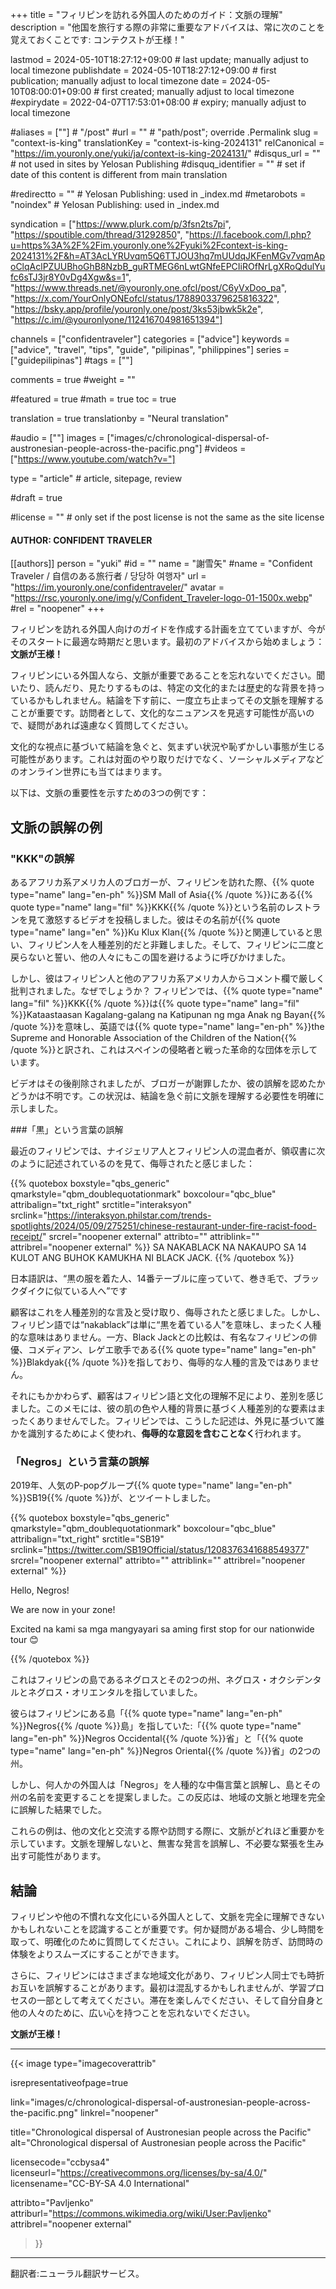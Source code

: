+++
title = "フィリピンを訪れる外国人のためのガイド：文脈の理解"
description = "他国を旅行する際の非常に重要なアドバイスは、常に次のことを覚えておくことです: コンテクストが王様！"

lastmod = 2024-05-10T18:27:12+09:00                 # last update; manually adjust to local timezone
publishdate = 2024-05-10T18:27:12+09:00             # first publication; manually adjust to local timezone
date = 2024-05-10T08:00:01+09:00                    # first created; manually adjust to local timezone
#expirydate = 2022-04-07T17:53:01+08:00              # expiry; manually adjust to local timezone

#aliases = [""]                                        # "/post"
#url = ""                                              # "path/post"; override .Permalink
slug = "context-is-king"
translationKey = "context-is-king-2024131"
relCanonical = "https://im.youronly.one/yuki/ja/context-is-king-2024131/"
#disqus_url = ""                                       # not used in sites by Yelosan Publishing
#disquq_identifier = ""                                # set if date of this content is different from main translation

#redirectto = ""                                       # Yelosan Publishing: used in _index.md
#metarobots = "noindex"                                # Yelosan Publishing: used in _index.md

syndication = ["https://www.plurk.com/p/3fsn2ts7pi", "https://spoutible.com/thread/31292850", "https://l.facebook.com/l.php?u=https%3A%2F%2Fim.youronly.one%2Fyuki%2Fcontext-is-king-2024131%2F&h=AT3AcLYRUvqm5Q6TTJOU3hq7mUUdqJKFenMGv7vqmApoClqAclPZUUBhoGhB8NzbB_guRTMEG6nLwtGNfeEPCIiROfNrLgXRoQdulYufc6sTJ3jr8Y0vDg4Xgw&s=1", "https://www.threads.net/@youronly.one.ofcl/post/C6yVxDoo_pa", "https://x.com/YourOnlyONEofcl/status/1788903379625816322", "https://bsky.app/profile/youronly.one/post/3ks53jbwk5k2e", "https://c.im/@youronlyone/112416704981651394"]

channels = ["confidentraveler"]
categories = ["advice"]
keywords = ["advice", "travel", "tips", "guide", "pilipinas", "philippines"]
series = ["guidepilipinas"]
#tags = [""]

comments = true
#weight = ""

#featured = true
#math = true
toc = true

translation = true
translationby = "Neural translation"

#audio = [""]
images = ["images/c/chronological-dispersal-of-austronesian-people-across-the-pacific.png"]
#videos = ["https://www.youtube.com/watch?v="]

type = "article"                                             # article, sitepage, review

#draft = true

#license = ""                                          # only set if the post license is not the same as the site license

#### AUTHOR: CONFIDENT TRAVELER ####
[[authors]]
  person = "yuki"
  #id = ""
  name = "謝雪矢"
  #name = "Confident Traveler / 自信のある旅行者 / 당당하 여행자"
  url = "https://im.youronly.one/confidentraveler/"
  avatar = "https://rsc.youronly.one/img/y/Confident_Traveler-logo-01-1500x.webp"
  #rel = "noopener"
+++

フィリピンを訪れる外国人向けのガイドを作成する計画を立てていますが、今がそのスタートに最適な時期だと思います。最初のアドバイスから始めましょう：**文脈が王様！**

フィリピンにいる外国人なら、文脈が重要であることを忘れないでください。聞いたり、読んだり、見たりするものは、特定の文化的または歴史的な背景を持っているかもしれません。結論を下す前に、一度立ち止まってその文脈を理解することが重要です。訪問者として、文化的なニュアンスを見逃す可能性が高いので、疑問があれば遠慮なく質問してください。

<!--more-->

文化的な視点に基づいて結論を急ぐと、気まずい状況や恥ずかしい事態が生じる可能性があります。これは対面のやり取りだけでなく、ソーシャルメディアなどのオンライン世界にも当てはまります。

以下は、文脈の重要性を示すための3つの例です：

## 文脈の誤解の例

### "KKK"の誤解

あるアフリカ系アメリカ人のブロガーが、フィリピンを訪れた際、{{% quote type="name" lang="en-ph" %}}SM Mall of Asia{{% /quote %}}にある{{% quote type="name" lang="fil" %}}KKK{{% /quote %}}という名前のレストランを見て激怒するビデオを投稿しました。彼はその名前が{{% quote type="name" lang="en" %}}Ku Klux Klan{{% /quote %}}と関連していると思い、フィリピン人を人種差別的だと非難しました。そして、フィリピンに二度と戻らないと誓い、他の人々にもこの国を避けるように呼びかけました。

しかし、彼はフィリピン人と他のアフリカ系アメリカ人からコメント欄で厳しく批判されました。なぜでしょうか？ フィリピンでは、{{% quote type="name" lang="fil" %}}KKK{{% /quote %}}は{{% quote type="name" lang="fil" %}}Kataastaasan Kagalang-galang na Katipunan ng mga Anak ng Bayan{{% /quote %}}を意味し、英語では{{% quote type="name" lang="en-ph" %}}the Supreme and Honorable Association of the Children of the Nation{{% /quote %}}と訳され、これはスペインの侵略者と戦った革命的な団体を示しています。

ビデオはその後削除されましたが、ブロガーが謝罪したか、彼の誤解を認めたかどうかは不明です。この状況は、結論を急ぐ前に文脈を理解する必要性を明確に示しました。

###「黒」という言葉の誤解

最近のフィリピンでは、ナイジェリア人とフィリピン人の混血者が、領収書に次のように記述されているのを見て、侮辱されたと感じました：

{{% quotebox boxstyle="qbs_generic" qmarkstyle="qbm_doublequotationmark" boxcolour="qbc_blue" attribalign="txt_right" srctitle="interaksyon" srclink="https://interaksyon.philstar.com/trends-spotlights/2024/05/09/275251/chinese-restaurant-under-fire-racist-food-receipt/" srcrel="noopener external" attribto="" attriblink="" attribrel="noopener external" %}}
  <span lang="fil">SA NAKABLACK NA NAKAUPO SA 14 KULOT ANG BUHOK KAMUKHA NI BLACK JACK.</span>
{{% /quotebox %}}

日本語訳は、<q lang="ja">黒の服を着た人、14番テーブルに座っていて、巻き毛で、ブラックダイクに似ている人へ</q>です

顧客はこれを人種差別的な言及と受け取り、侮辱されたと感じました。しかし、フィリピン語では<q lang="fil">nakablack</q>は単に<q>黒を着ている人</q>を意味し、まったく人種的な意味はありません。一方、Black Jackとの比較は、有名なフィリピンの俳優、コメディアン、レゲエ歌手である{{% quote type="name" lang="en-ph" %}}Blakdyak{{% /quote %}}を指しており、侮辱的な人種的言及ではありません。

それにもかかわらず、顧客はフィリピン語と文化の理解不足により、差別を感じました。このメモには、彼の肌の色や人種的背景に基づく人種差別的な要素はまったくありませんでした。フィリピンでは、こうした記述は、外見に基づいて誰かを識別するためによく使われ、**侮辱的な意図を含むことなく**行われます。

### 「Negros」という言葉の誤解

2019年、人気のP-popグループ{{% quote type="name" lang="en-ph" %}}SB19{{% /quote %}}が、とツイートしました。

{{% quotebox boxstyle="qbs_generic" qmarkstyle="qbm_doublequotationmark" boxcolour="qbc_blue" attribalign="txt_right" srctitle="SB19" srclink="https://twitter.com/SB19Official/status/1208376341688549377" srcrel="noopener external" attribto="" attriblink="" attribrel="noopener external" %}}
  <p lang="en-ph">Hello, Negros!</p>
  <p lang="en-ph">We are now in your zone!</p>
  <p><span lang="en-ph">Excited</span> <span lang="fil">na kami sa mga mangyayari sa aming</span> <span lang="en-ph">first stop for our nationwide tour</span> 😊</p>
{{% /quotebox %}}

これはフィリピンの島であるネグロスとその2つの州、ネグロス・オクシデンタルとネグロス・オリエンタルを指していました。

彼らはフィリピンにある島「{{% quote type="name" lang="en-ph" %}}Negros{{% /quote %}}島」を指していた:「{{% quote type="name" lang="en-ph" %}}Negros Occidental{{% /quote %}}省」と「{{% quote type="name" lang="en-ph" %}}Negros Oriental{{% /quote %}}省」の2つの州。

しかし、何人かの外国人は「Negros」を人種的な中傷言葉と誤解し、島とその州の名前を変更することを提案しました。この反応は、地域の文脈と地理を完全に誤解した結果でした。

これらの例は、他の文化と交流する際や訪問する際に、文脈がどれほど重要かを示しています。文脈を理解しないと、無害な発言を誤解し、不必要な緊張を生み出す可能性があります。

## 結論

フィリピンや他の不慣れな文化にいる外国人として、文脈を完全に理解できないかもしれないことを認識することが重要です。何か疑問がある場合、少し時間を取って、明確化のために質問してください。これにより、誤解を防ぎ、訪問時の体験をよりスムーズにすることができます。

さらに、フィリピンにはさまざまな地域文化があり、フィリピン人同士でも時折お互いを誤解することがあります。最初は混乱するかもしれませんが、学習プロセスの一部として考えてください。滞在を楽しんでください、そして自分自身と他の人々のために、広い心を持つことを忘れないでください。

**文脈が王様！**

---

{{< image
  type="imagecoverattrib"

  isrepresentativeofpage=true

  link="images/c/chronological-dispersal-of-austronesian-people-across-the-pacific.png"
  linkrel="noopener"

  title="Chronological dispersal of Austronesian people across the Pacific"
  alt="Chronological dispersal of Austronesian people across the Pacific"

  licensecode="ccbysa4"
  licenseurl="https://creativecommons.org/licenses/by-sa/4.0/"
  licensename="CC-BY-SA 4.0 International"

  attribto="Pavljenko"
  attriburl="https://commons.wikimedia.org/wiki/User:Pavljenko"
  attribrel="noopener external"
>}}

---

翻訳者:ニューラル翻訳サービス。
